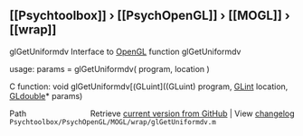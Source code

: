 ## [[Psychtoolbox]] &#8250; [[PsychOpenGL]] &#8250; [[MOGL]] &#8250; [[wrap]]

glGetUniformdv  Interface to [OpenGL](OpenGL) function glGetUniformdv  
  
usage:  params = glGetUniformdv( program, location )  
  
C function:  void glGetUniformdv[(GLuint]((GLuint) program, [GLint](GLint) location, [GLdouble](GLdouble)\* params)  




<div class="code_header" style="text-align:right;">
  <span style="float:left;">Path&nbsp;&nbsp;</span> <span class="counter">Retrieve <a href=
  "https://raw.github.com/Psychtoolbox-3/Psychtoolbox-3/beta/Psychtoolbox/PsychOpenGL/MOGL/wrap/glGetUniformdv.m">current version from GitHub</a> | View <a href=
  "https://github.com/Psychtoolbox-3/Psychtoolbox-3/commits/beta/Psychtoolbox/PsychOpenGL/MOGL/wrap/glGetUniformdv.m">changelog</a></span>
</div>
<div class="code">
  <code>Psychtoolbox/PsychOpenGL/MOGL/wrap/glGetUniformdv.m</code>
</div>

